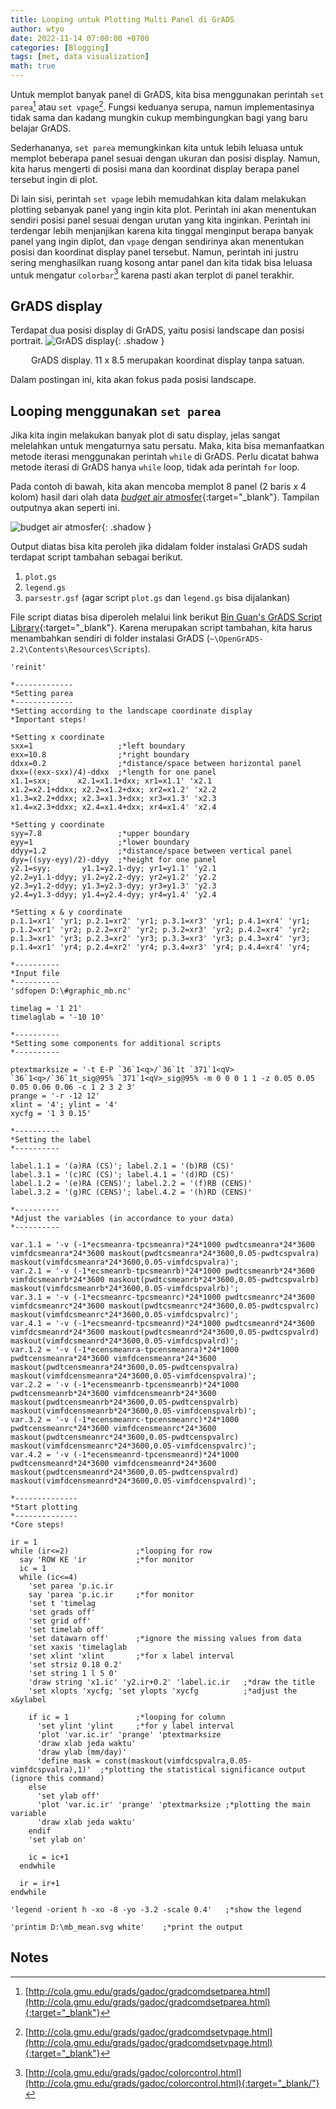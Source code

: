 ```yaml
---
title: Looping untuk Plotting Multi Panel di GrADS
author: wtyo
date: 2022-11-14 07:00:00 +0700 
categories: [Blogging]
tags: [met, data visualization]
math: true
---
```


Untuk memplot banyak panel di GrADS, kita bisa menggunakan perintah `set parea`[^1] atau `set vpage`[^2]. Fungsi keduanya serupa, namun implementasinya tidak sama dan kadang mungkin cukup membingungkan bagi yang baru belajar GrADS.

Sederhananya, `set parea` memungkinkan kita untuk lebih leluasa untuk memplot beberapa panel sesuai dengan ukuran dan posisi display. Namun, kita harus mengerti di posisi mana dan koordinat display berapa panel tersebut ingin di plot.

Di lain sisi, perintah `set vpage` lebih memudahkan kita dalam melakukan plotting sebanyak panel yang ingin kita plot. Perintah ini akan menentukan sendiri posisi panel sesuai dengan urutan yang kita inginkan. Perintah ini terdengar lebih menjanjikan karena kita tinggal menginput berapa banyak panel yang ingin diplot, dan `vpage` dengan sendirinya akan menentukan posisi dan koordinat display panel tersebut. Namun, perintah ini justru sering menghasilkan ruang kosong antar panel dan kita tidak bisa leluasa untuk mengatur `colorbar`[^3] karena pasti akan terplot di panel terakhir.

## GrADS display

Terdapat dua posisi display di GrADS, yaitu posisi landscape dan posisi portrait.
![GrADS display](https://raw.githubusercontent.com/yothunder/yothunder.github.io/main/img/posts/GrADS/gradsdisplay.png){: .shadow }
<p style="text-align: center; font-size: 14px">GrADS display. 11 x 8.5 merupakan koordinat display tanpa satuan.</p>

Dalam postingan ini, kita akan fokus pada posisi landscape.

## Looping menggunakan `set parea`

Jika kita ingin melakukan banyak plot di satu display, jelas sangat melelahkan untuk mengaturnya satu persatu. Maka, kita bisa memanfaatkan metode iterasi menggunakan perintah `while` di GrADS. Perlu dicatat bahwa metode iterasi di GrADS hanya `while` loop, tidak ada perintah `for` loop.

Pada contoh di bawah, kita akan mencoba memplot 8 panel (2 baris x 4 kolom) hasil dari olah data [*budget* air atmosfer](https://yothunder.github.io/posts/budget-air-atmosfer/){:target="_blank"}. Tampilan outputnya akan seperti ini.

![*budget* air atmosfer](https://raw.githubusercontent.com/yothunder/yothunder.github.io/main/img/posts/moisturebudget.png){: .shadow }

Output diatas bisa kita peroleh jika didalam folder instalasi GrADS sudah terdapat script tambahan sebagai berikut.

1. `plot.gs`
2. `legend.gs`
3. `parsestr.gsf` (agar script `plot.gs` dan `legend.gs` bisa dijalankan)

File script diatas bisa diperoleh melalui link berikut [Bin Guan's GrADS Script Library](http://bguan.bol.ucla.edu/bGASL.html){:target="_blank"}. Karena merupakan script tambahan, kita harus menambahkan sendiri di folder instalasi GrADS (`~\OpenGrADS-2.2\Contents\Resources\Scripts`).

```
'reinit'

*-------------
*Setting parea
*-------------
*Setting according to the landscape coordinate display
*Important steps!

*Setting x coordinate
sxx=1                   ;*left boundary 
exx=10.8                ;*right boundary
ddxx=0.2                ;*distance/space between horizontal panel
dxx=((exx-sxx)/4)-ddxx  ;*length for one panel
x1.1=sxx;      x2.1=x1.1+dxx; xr1=x1.1' 'x2.1
x1.2=x2.1+ddxx; x2.2=x1.2+dxx; xr2=x1.2' 'x2.2
x1.3=x2.2+ddxx; x2.3=x1.3+dxx; xr3=x1.3' 'x2.3
x1.4=x2.3+ddxx; x2.4=x1.4+dxx; xr4=x1.4' 'x2.4

*Setting y coordinate
syy=7.8                 ;*upper boundary
eyy=1                   ;*lower boundary
ddyy=1.2                ;*distance/space between vertical panel
dyy=((syy-eyy)/2)-ddyy  ;*height for one panel
y2.1=syy;       y1.1=y2.1-dyy; yr1=y1.1' 'y2.1
y2.2=y1.1-ddyy; y1.2=y2.2-dyy; yr2=y1.2' 'y2.2
y2.3=y1.2-ddyy; y1.3=y2.3-dyy; yr3=y1.3' 'y2.3
y2.4=y1.3-ddyy; y1.4=y2.4-dyy; yr4=y1.4' 'y2.4

*Setting x & y coordinate
p.1.1=xr1' 'yr1; p.2.1=xr2' 'yr1; p.3.1=xr3' 'yr1; p.4.1=xr4' 'yr1;
p.1.2=xr1' 'yr2; p.2.2=xr2' 'yr2; p.3.2=xr3' 'yr2; p.4.2=xr4' 'yr2;
p.1.3=xr1' 'yr3; p.2.3=xr2' 'yr3; p.3.3=xr3' 'yr3; p.4.3=xr4' 'yr3;
p.1.4=xr1' 'yr4; p.2.4=xr2' 'yr4; p.3.4=xr3' 'yr4; p.4.4=xr4' 'yr4;

*----------
*Input file
*----------
'sdfopen D:\#graphic_mb.nc'

timelag = '1 21'
timelaglab = '-10 10'

*----------
*Setting some components for additional scripts
*----------

ptextmarksize = '-t E-P `36`1<q>/`36`1t `371`1<qV> `36`1<q>/`36`1t_sig@95% `371`1<qV>_sig@95% -m 0 0 0 1 1 -z 0.05 0.05 0.05 0.06 0.06 -c 1 2 3 2 3'
prange = '-r -12 12'
xlint = '4'; ylint = '4'
xycfg = '1 3 0.15'

*----------
*Setting the label
*----------

label.1.1 = '(a)RA (CS)'; label.2.1 = '(b)RB (CS)'
label.3.1 = '(c)RC (CS)'; label.4.1 = '(d)RD (CS)'
label.1.2 = '(e)RA (CENS)'; label.2.2 = '(f)RB (CENS)'
label.3.2 = '(g)RC (CENS)'; label.4.2 = '(h)RD (CENS)'

*----------
*Adjust the variables (in accordance to your data)
*----------

var.1.1 = '-v (-1*ecsmeanra-tpcsmeanra)*24*1000 pwdtcsmeanra*24*3600 vimfdcsmeanra*24*3600 maskout(pwdtcsmeanra*24*3600,0.05-pwdtcspvalra) maskout(vimfdcsmeanra*24*3600,0.05-vimfdcspvalra)'; 
var.2.1 = '-v (-1*ecsmeanrb-tpcsmeanrb)*24*1000 pwdtcsmeanrb*24*3600 vimfdcsmeanrb*24*3600 maskout(pwdtcsmeanrb*24*3600,0.05-pwdtcspvalrb) maskout(vimfdcsmeanrb*24*3600,0.05-vimfdcspvalrb)'; 
var.3.1 = '-v (-1*ecsmeanrc-tpcsmeanrc)*24*1000 pwdtcsmeanrc*24*3600 vimfdcsmeanrc*24*3600 maskout(pwdtcsmeanrc*24*3600,0.05-pwdtcspvalrc) maskout(vimfdcsmeanrc*24*3600,0.05-vimfdcspvalrc)'; 
var.4.1 = '-v (-1*ecsmeanrd-tpcsmeanrd)*24*1000 pwdtcsmeanrd*24*3600 vimfdcsmeanrd*24*3600 maskout(pwdtcsmeanrd*24*3600,0.05-pwdtcspvalrd) maskout(vimfdcsmeanrd*24*3600,0.05-vimfdcspvalrd)'; 
var.1.2 = '-v (-1*ecensmeanra-tpcensmeanra)*24*1000 pwdtcensmeanra*24*3600 vimfdcensmeanra*24*3600 maskout(pwdtcensmeanra*24*3600,0.05-pwdtcenspvalra) maskout(vimfdcensmeanra*24*3600,0.05-vimfdcenspvalra)'; 
var.2.2 = '-v (-1*ecensmeanrb-tpcensmeanrb)*24*1000 pwdtcensmeanrb*24*3600 vimfdcensmeanrb*24*3600 maskout(pwdtcensmeanrb*24*3600,0.05-pwdtcenspvalrb) maskout(vimfdcensmeanrb*24*3600,0.05-vimfdcenspvalrb)'; 
var.3.2 = '-v (-1*ecensmeanrc-tpcensmeanrc)*24*1000 pwdtcensmeanrc*24*3600 vimfdcensmeanrc*24*3600 maskout(pwdtcensmeanrc*24*3600,0.05-pwdtcenspvalrc) maskout(vimfdcensmeanrc*24*3600,0.05-vimfdcenspvalrc)'; 
var.4.2 = '-v (-1*ecensmeanrd-tpcensmeanrd)*24*1000 pwdtcensmeanrd*24*3600 vimfdcensmeanrd*24*3600 maskout(pwdtcensmeanrd*24*3600,0.05-pwdtcenspvalrd) maskout(vimfdcensmeanrd*24*3600,0.05-vimfdcenspvalrd)'; 

*--------------
*Start plotting
*--------------
*Core steps!

ir = 1
while (ir<=2)               ;*looping for row
  say 'ROW KE 'ir           ;*for monitor
  ic = 1
  while (ic<=4)
    'set parea 'p.ic.ir
    say 'parea 'p.ic.ir     ;*for monitor
    'set t 'timelag
    'set grads off'
    'set grid off'
    'set timelab off'
    'set datawarn off'      ;*ignore the missing values from data
    'set xaxis 'timelaglab
    'set xlint 'xlint       ;*for x label interval
    'set strsiz 0.18 0.2'
    'set string 1 l 5 0'
    'draw string 'x1.ic' 'y2.ir+0.2' 'label.ic.ir   ;*draw the title
    'set xlopts 'xycfg; 'set ylopts 'xycfg          ;*adjust the x&ylabel

    if ic = 1               ;*looping for column
      'set ylint 'ylint     ;*for y label interval
      'plot 'var.ic.ir' 'prange' 'ptextmarksize
      'draw xlab jeda waktu'
      'draw ylab (mm/day)'
      'define mask = const(maskout(vimfdcspvalra,0.05-vimfdcspvalra),1)'  ;*plotting the statistical significance output (ignore this command)
    else
      'set ylab off'
      'plot 'var.ic.ir' 'prange' 'ptextmarksize ;*plotting the main variable 
      'draw xlab jeda waktu'
    endif
    'set ylab on'
    
    ic = ic+1
  endwhile

  ir = ir+1
endwhile

'legend -orient h -xo -8 -yo -3.2 -scale 0.4'   ;*show the legend

'printim D:\mb_mean.svg white'    ;*print the output

```

## Notes
[^1]: [http://cola.gmu.edu/grads/gadoc/gradcomdsetparea.html](http://cola.gmu.edu/grads/gadoc/gradcomdsetparea.html){:target="_blank"}
[^2]: [http://cola.gmu.edu/grads/gadoc/gradcomdsetvpage.html](http://cola.gmu.edu/grads/gadoc/gradcomdsetvpage.html){:target="_blank"}
[^3]: [http://cola.gmu.edu/grads/gadoc/colorcontrol.html](http://cola.gmu.edu/grads/gadoc/colorcontrol.html){:target="_blank/"}
